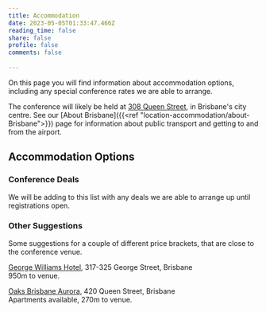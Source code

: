 ```yaml
---
title: Accommodation
date: 2023-05-05T01:33:47.466Z
reading_time: false
share: false
profile: false
comments: false
 
---
```

On this page you will find information about accommodation options, including any special conference rates we are able to arrange.

The conference will likely be held at [308 Queen Street](https://about.uq.edu.au/campuses-facilities/brisbane-city/308-queen-st), in Brisbane's city centre. See our [About Brisbane]({{<ref "location-accommodation/about-Brisbane">}}) page for information about public transport and getting to and from the airport.

## Accommodation Options

### Conference Deals
We will be adding to this list with any deals we are able to arrange up until registrations open.

<!-- [Capri by Fraser](https://www.frasershospitality.com/en/australia/brisbane/capri-by-fraser-brisbane/), 80 Albert Street, Brisbane
<br>800m to venue. 
<br>Use code QTDU2023 to receive special discounts for bookings between the 5th and 12th of November 2023.-->

### Other Suggestions
Some suggestions for a couple of different price brackets, that are close to the conference venue.

[George Williams Hotel](https://www.hotelsone.com/brisbane-hotels-au/george-williams-hotel-brisbane.html), 317-325 George Street, Brisbane
<br>950m to venue.

[Oaks Brisbane Aurora](https://www.oakshotels.com/en/oaks-aurora-tower), 420 Queen Street, Brisbane
<br>Apartments available, 270m to venue.

<br>
